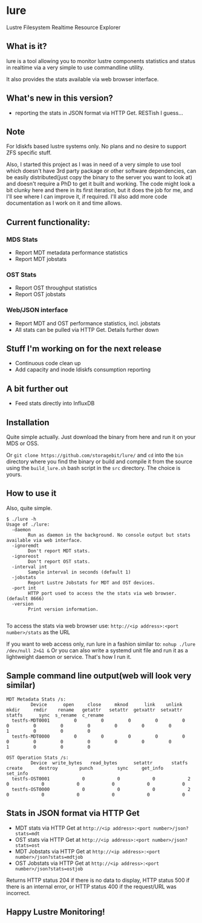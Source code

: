 # lure
Lustre Filesystem Realtime Resource Explorer

## What is it?
lure is a tool allowing you to monitor lustre components statistics and status in realtime via a very simple to use commandline utility. 

It also provides the stats available via web browser interface.

## What's new in this version?
- reporting the stats in JSON format via HTTP Get. RESTish I guess... 

## Note
For ldiskfs based lustre systems only. No plans and no desire to support ZFS specific stuff.

Also, I started this project as I was in need of a very simple to use tool which doesn't have 3rd party package or other software dependencies, can be easily distributed(just copy the binary to the server you want to look at) and doesn't require a PhD to get it built and working.
The code might look a bit clunky here and there in its first iteration, but it does the job for me, and I'll see where I can improve it, if required.
I'll also add more code documentation as I work on it and time allows.

## Current functionality:
### MDS Stats
- Report MDT metadata performance statistics
- Report MDT jobstats

### OST Stats
- Report OST throughput statistics
- Report OST jobstats

### Web/JSON interface
- Report MDT and OST performance statistics, incl. jobstats
- All stats can be pulled via HTTP Get. Details further down

## Stuff I'm working on for the next release
- Continuous code clean up 
- Add capacity and inode ldiskfs consumption reporting

## A bit further out
- Feed stats directly into InfluxDB

## Installation
Quite simple actually. 
Just download the binary from here and run it on your MDS or OSS.

Or `git clone https://github.com/storagebit/lure/` and `cd` into the `bin` directory where you find the binary or build and compile it from the source using the `build_lure.sh` bash script in the `src` directory.
The choice is yours.

## How to use it
Also, quite simple.
```
$ ./lure -h
Usage of ./lure:
  -daemon
        Run as daemon in the background. No console output but stats available via web interface.
  -ignoremdt
        Don't report MDT stats.
  -ignoreost
        Don't report OST stats.
  -interval int
        Sample interval in seconds (default 1)
  -jobstats
        Report Lustre Jobstats for MDT and OST devices.
  -port int
        HTTP port used to access the the stats via web browser. (default 8666)
  -version
        Print version information.


```
To access the stats via web browser use: `http://<ip address>:<port number>/stats` as the URL

If you want to web access only, run lure in a fashion similar to: `nohup ./lure /dev/null 2>&1 &` Or you can also write a systemd unit file and run it as a lightweight daemon or service. That's how I run it.

## Sample command line output(web will look very similar)
```
MDT Metadata Stats /s:
         Device      open     close     mknod      link    unlink     mkdir     rmdir    rename   getattr   setattr  getxattr  setxattr    statfs      sync  s_rename  c_rename
  testfs-MDT0001         0         0         0         0         0         0         0         0         0         0         0         0         1         0         0         0
  testfs-MDT0000         0         0         0         0         0         0         0         0         0         0         0         0         1         0         0         0

OST Operation Stats /s:
         Device  write_bytes   read_bytes      setattr       statfs       create      destroy        punch         sync     get_info     set_info
  testfs-OST0001            0            0            0            2            0            0            0            0            0            0
  testfs-OST0000            0            0            0            2            0            0            0            0            0            0
```
## Stats in JSON format via HTTP Get
- MDT stats via HTTP Get at `http://<ip address>:<port number>/json?stats=mdt`
- OST stats via HTTP Get at `http://<ip address>:<port number>/json?stats=ost`
- MDT Jobstats via HTTP Get at `http://<ip address>:<port number>/json?stats=mdtjob`
- OST Jobstats via HTTP Get at `http://<ip address>:<port number>/json?stats=ostjob`

Returns HTTP status 204 if there is no data to display, HTTP status 500 if there is an internal error, or HTTP status 400 if the request/URL was incorrect.

## Happy Lustre Monitoring!
